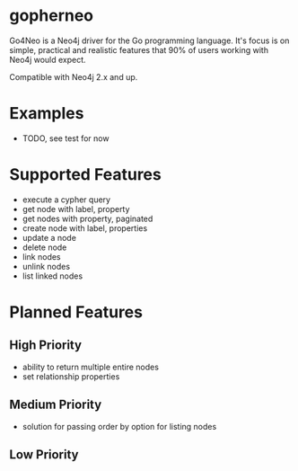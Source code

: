 # gopherneo
Go4Neo is a Neo4j driver for the Go programming language. It's focus is on simple, practical and realistic features that 90% of users working with Neo4j would expect.

Compatible with Neo4j 2.x and up.

# Examples
- TODO, see test for now

# Supported Features
* execute a cypher query
* get node with label, property
* get nodes with property, paginated
* create node with label, properties
* update a node
* delete node
* link nodes
* unlink nodes
* list linked nodes

# Planned Features
## High Priority
* ability to return multiple entire nodes
* set relationship properties

## Medium Priority
* solution for passing order by option for listing nodes

## Low Priority
